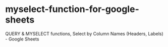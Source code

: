 # myselect-function-for-google-sheets
QUERY &amp; MYSELECT functions, Select by Column Names (Headers, Labels) - Google Sheets
